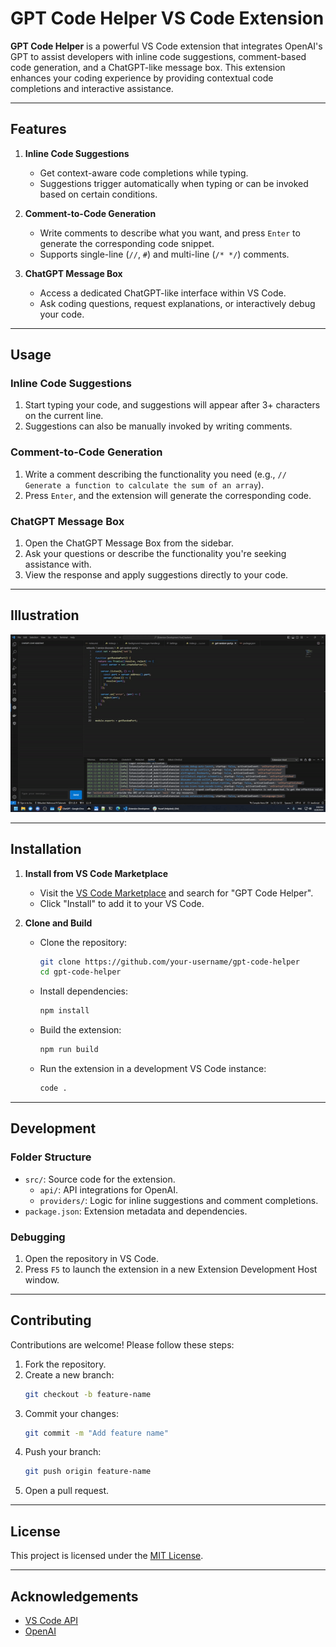 
# GPT Code Helper VS Code Extension

**GPT Code Helper** is a powerful VS Code extension that integrates OpenAI's GPT to assist developers with inline code suggestions, comment-based code generation, and a ChatGPT-like message box. This extension enhances your coding experience by providing contextual code completions and interactive assistance.

---

## Features

1. **Inline Code Suggestions**
   - Get context-aware code completions while typing.
   - Suggestions trigger automatically when typing or can be invoked based on certain conditions.

2. **Comment-to-Code Generation**
   - Write comments to describe what you want, and press `Enter` to generate the corresponding code snippet.
   - Supports single-line (`//`, `#`) and multi-line (`/* */`) comments.

3. **ChatGPT Message Box**
   - Access a dedicated ChatGPT-like interface within VS Code.
   - Ask coding questions, request explanations, or interactively debug your code.

---

## Usage

### Inline Code Suggestions
1. Start typing your code, and suggestions will appear after 3+ characters on the current line.
2. Suggestions can also be manually invoked by writing comments.

### Comment-to-Code Generation
1. Write a comment describing the functionality you need (e.g., `// Generate a function to calculate the sum of an array`).
2. Press `Enter`, and the extension will generate the corresponding code.

### ChatGPT Message Box
1. Open the ChatGPT Message Box from the sidebar.
2. Ask your questions or describe the functionality you're seeking assistance with.
3. View the response and apply suggestions directly to your code.

---

## Illustration

![ChatGPT Message Box Example](https://github.com/mahmoudJordan/ai-code-completion/blob/de198d02c602cd15a173bd1f8f0a04adec9d1615/illust.gif)

---

## Installation

1. **Install from VS Code Marketplace**
   - Visit the [VS Code Marketplace](https://marketplace.visualstudio.com/) and search for "GPT Code Helper".
   - Click "Install" to add it to your VS Code.

2. **Clone and Build**
   - Clone the repository:
     ```bash
     git clone https://github.com/your-username/gpt-code-helper
     cd gpt-code-helper
     ```
   - Install dependencies:
     ```bash
     npm install
     ```
   - Build the extension:
     ```bash
     npm run build
     ```
   - Run the extension in a development VS Code instance:
     ```bash
     code .
     ```

---

## Development

### Folder Structure
- `src/`: Source code for the extension.
  - `api/`: API integrations for OpenAI.
  - `providers/`: Logic for inline suggestions and comment completions.
- `package.json`: Extension metadata and dependencies.

### Debugging
1. Open the repository in VS Code.
2. Press `F5` to launch the extension in a new Extension Development Host window.

---

## Contributing

Contributions are welcome! Please follow these steps:
1. Fork the repository.
2. Create a new branch:
   ```bash
   git checkout -b feature-name
   ```
3. Commit your changes:
   ```bash
   git commit -m "Add feature name"
   ```
4. Push your branch:
   ```bash
   git push origin feature-name
   ```
5. Open a pull request.

---

## License

This project is licensed under the [MIT License](LICENSE).

---

## Acknowledgements

- [VS Code API](https://code.visualstudio.com/api)
- [OpenAI](https://platform.openai.com/)
